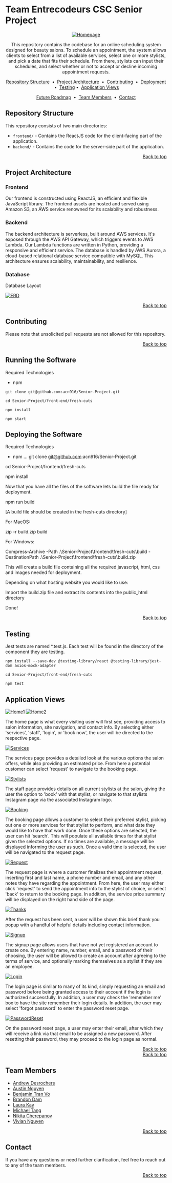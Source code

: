 # Team Entrecodeurs CSC Senior Project

<p align="center">
<a href="https://ibb.co/xqMtdyc"><img src="https://i.ibb.co/5h5gwdz/Homepage.png" alt="Homepage" border="0"></a>
</p>

<p align="center">
This repository contains the codebase for an online scheduling system designed for beauty salons. To schedule an appointment, the system allows clients to select from a list of available services, select one or more stylists, and pick a date that fits their schedule. From there, stylists can input their schedules, and select whether or not to accept or decline incoming appointment requests.
</p>

<p align="center">
<a href="#repository-structure">Repository Structure</a> &nbsp;&bull;&nbsp;
<a href="#project-architecture">Project Architecture</a> &nbsp;&bull;&nbsp;
<a href="#contributing">Contributing</a> &nbsp;&bull;&nbsp;
<a href="#deployment">Deployment</a> &nbsp;&bull;&nbsp;
<a href="#testing">Testing</a> &bull;&nbsp;
<a href="#application-views">Application Views</a>
</p>

<p align="center">
<a href="#future-roadmap">Future Roadmap</a> &nbsp;&bull;&nbsp;
<a href="#team-members">Team Members</a> &nbsp;&bull;&nbsp;
<a href="#contact">Contact</a>
</p>

## Repository Structure

This repository consists of two main directories:

- `frontend/` - Contains the ReactJS code for the client-facing part of the application.
- `backend/` - Contains the code for the server-side part of the application.

<div align="right"> <a href="#team-entrecodeurs-csc-senior-project">Back to top</a> </div>

## Project Architecture

### Frontend

Our frontend is constructed using ReactJS, an efficient and flexible JavaScript library. The frontend assets are hosted and served using Amazon S3, an AWS service renowned for its scalability and robustness.

### Backend

The backend architecture is serverless, built around AWS services. It's exposed through the AWS API Gateway, which triggers events to AWS Lambda. Our Lambda functions are written in Python, providing a responsive and efficient service. The database is handled by AWS Aurora, a cloud-based relational database service compatible with MySQL. This architecture ensures scalability, maintainability, and resilience.

### Database

Database Layout

<a href="https://ibb.co/RBX6sBS"><img src="https://i.ibb.co/ZYQgFYJ/ERD.jpg" alt="ERD" border="0" /></a>

<div align="right"> <a href="#team-entrecodeurs-csc-senior-project">Back to top</a> </div>

## Contributing

Please note that unsolicited pull requests are not allowed for this repository. 

<div align="right"> <a href="#team-entrecodeurs-csc-senior-project">Back to top</a> </div>

## Running the Software

Required Technologies
- npm 

```
git clone git@github.com:acn916/Senior-Project.git

cd Senior-Project/front-end/fresh-cuts

npm install

npm start
```

## Deploying the Software

Required Technologies
- npm
...
git clone git@github.com:acn916/Senior-Project.git

cd Senior-Project/frontend/fresh-cuts

npm install

Now that you have all the files of the software lets build the file ready for deployment.

npm run build

[A build file should be created in the fresh-cuts directory]

For MacOS:

zip -r build.zip build

For Windows:

Compress-Archive -Path .\Senior-Project\frontend\fresh-cuts\build -DestinationPath .\Senior-Project\frontend\fresh-cuts\build.zip

This will create a build file containing all the required javascript, html, css and images needed for deployment.

Depending on what hosting website you would like to use:

Import the build.zip file and extract its contents into the public_html directory

Done!



<div align="right"> <a href="#team-entrecodeurs-csc-senior-project">Back to top</a> </div>

## Testing
Jest tests are named *.test.js. Each test will be found in the directory of the component they are testing.
```
npm install --save-dev @testing-library/react @testing-library/jest-dom axios-mock-adapter

cd Senior-Project/front-end/fresh-cuts

npm test
```

## Application Views

<a href="https://ibb.co/album/DGKxNV"><img src="https://i.ibb.co/rcWjzmq/Home-Page1.png" alt="Home1" border="0"></a>
<a href="https://ibb.co/album/DGKxNV"><img src="https://i.ibb.co/RCNRgNv/Home-Page2.png" alt="Home2" border="0"></a>

The home page is what every visiting user will first see, providing access to salon information, site navigation, and contact info. By selecting either 'services', 'staff', 'login', or 'book now', the user will be directed to the respective page.

<a href="https://ibb.co/album/DGKxNV"><img src="https://i.ibb.co/k55WbZB/Services.png" alt="Services" border="0"></a>

The services page provides a detailed look at the various options the salon offers, while also providing an estimated price. From here a potential customer can select 'request' to navigate to the booking page.

<a href="https://ibb.co/album/DGKxNV"><img src="https://i.ibb.co/BsQ3VBM/Stylists.png" alt="Stylists" border="0"></a>

The staff page provides details on all current stylists at the salon, giving the user the option to 'book' with that stylist, or navigate to that stylists Instagram page via the associated Instagram logo.

<a href="https://ibb.co/album/DGKxNV"><img src="https://i.ibb.co/hMXWNRZ/Booking.png" alt="Booking" border="0"></a>

The booking page allows a customer to select their preferred stylist, picking out one or more services for that stylist to perform, and what date they would like to have that work done. Once these options are selected, the user can hit 'search'. This will populate all available times for that stylist given the selected options. If no times are available, a message will be displayed informing the user as such. Once a valid time is selected, the user will be navigated to the request page.

<a href="https://ibb.co/album/DGKxNV"><img src="https://i.ibb.co/tpgdsZ3/Request.png" alt="Request" border="0"></a>

The request page is where a customer finalizes their appointment request, inserting first and last name, a phone number and email, and any other notes they have regarding the appointment. From here, the user may either click 'request' to send the appointment info to the stylist of choice, or select 'back' to return to the booking page. In addition, the service price summary will be displayed on the right hand side of the page.

<a href="https://ibb.co/album/DGKxNV"><img src="https://i.ibb.co/vQHgbxF/Thanks.png" alt="Thanks" border="0"></a>

After the request has been sent, a user will be shown this brief thank you popup with a handful of helpful details including contact information.

<a href="https://ibb.co/album/DGKxNV"><img src="https://i.ibb.co/VLVv4Dc/Signup.png" alt="Signup" border="0"></a>

The signup page allows users that have not yet registered an account to create one. By entering name, number, email, and a password of their choosing, the user will be allowed to create an account after agreeing to the terms of service, and optionally marking themselves as a stylist if they are an employee.

<a href="https://ibb.co/album/DGKxNV"><img src="https://i.ibb.co/DCBTpVx/Login.png" alt="Login" border="0"></a>

The login page is similar to many of its kind, simply requesting an email and password before being granted access to their account if the login is authorized successfully. In addition, a user may check the 'remember me' box to have the site remember their login details. In addition, the user may select 'forgot password' to enter the password reset page.

<a href="https://ibb.co/album/DGKxNV"><img src="https://i.ibb.co/2g07S8R/Password-Reset.png" alt="PasswordReset" border="0"></a>

On the password reset page, a user may enter their email, after which they will receive a link via that email to be assigned a new password. After resetting their password, they may proceed to the login page as normal.

<div align="right"> <a href="#team-entrecodeurs-csc-senior-project">Back to top</a> </div>

<div align="right"> <a href="#team-entrecodeurs-csc-senior-project">Back to top</a> </div>

## Team Members

- [Andrew Desrochers](mailto:andrewdesrochers@csus.edu)
- [Austin Nguyen](mailto:austinnguyen3@csus.edu)
- [Benjamin Tran Vo](mailto:benjamintranvo@csus.edu)
- [Brandon Dam](mailto:bdam@csus.edu)
- [Laura Kay](mailto:laurakay2@csus.edu)
- [Michael Tang](mailto:mtang@csus.edu) 
- [Nikita Cherepanov](mailto:ncherepanov@csus.edu)
- [Vivian Nguyen](mailto:viviannguyen5@csus.edu)

<div align="right"> <a href="#team-entrecodeurs-csc-senior-project">Back to top</a> </div>

## Contact

If you have any questions or need further clarification, feel free to reach out to any of the team members.

<div align="right"> <a href="#team-entrecodeurs-csc-senior-project">Back to top</a> </div>
